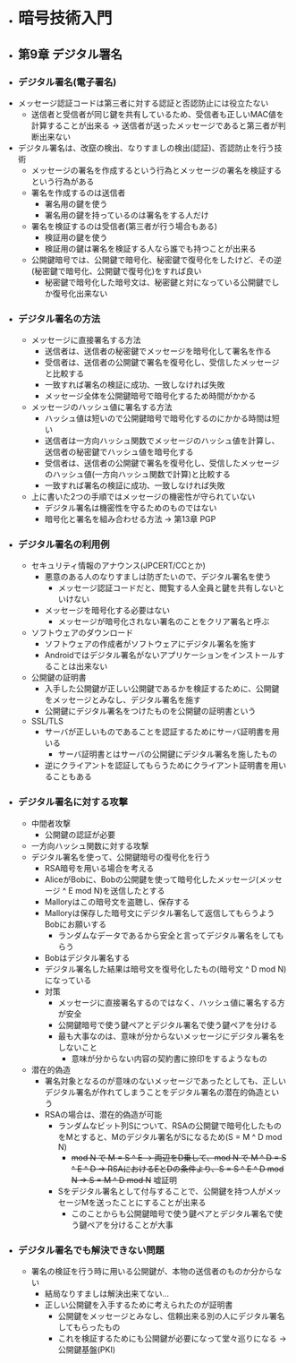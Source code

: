 - # 暗号技術入門
- ## 第9章 デジタル署名
- ### デジタル署名(電子署名)
- メッセージ認証コードは第三者に対する認証と否認防止には役立たない
	- 送信者と受信者が同じ鍵を共有しているため、受信者も正しいMAC値を計算することが出来る → 送信者が送ったメッセージであると第三者が判断出来ない
- デジタル署名は、改竄の検出、なりすましの検出(認証)、否認防止を行う技術
	- メッセージの署名を作成するという行為とメッセージの署名を検証するという行為がある
	- 署名を作成するのは送信者
		- 署名用の鍵を使う
		- 署名用の鍵を持っているのは署名をする人だけ
	- 署名を検証するのは受信者(第三者が行う場合もある)
		- 検証用の鍵を使う
		- 検証用の鍵は署名を検証する人なら誰でも持つことが出来る
	- 公開鍵暗号では、公開鍵で暗号化、秘密鍵で復号化をしたけど、その逆(秘密鍵で暗号化、公開鍵で復号化)をすれば良い
		- 秘密鍵で暗号化した暗号文は、秘密鍵と対になっている公開鍵でしか復号化出来ない
- ### デジタル署名の方法
	- メッセージに直接署名する方法
		- 送信者は、送信者の秘密鍵でメッセージを暗号化して署名を作る
		- 受信者は、送信者の公開鍵で署名を復号化し、受信したメッセージと比較する
		- 一致すれば署名の検証に成功、一致しなければ失敗
		- メッセージ全体を公開鍵暗号で暗号化するため時間がかかる
	- メッセージのハッシュ値に署名する方法
		- ハッシュ値は短いので公開鍵暗号で暗号化するのにかかる時間は短い
		- 送信者は一方向ハッシュ関数でメッセージのハッシュ値を計算し、送信者の秘密鍵でハッシュ値を暗号化する
		- 受信者は、送信者の公開鍵で署名を復号化し、受信したメッセージのハッシュ値(一方向ハッシュ関数で計算)と比較する
		- 一致すれば署名の検証に成功、一致しなければ失敗
	- 上に書いた2つの手順ではメッセージの機密性が守られていない
		- デジタル署名は機密性を守るためのものではない
		- 暗号化と署名を組み合わせる方法 → 第13章 PGP
- ### デジタル署名の利用例
	- セキュリティ情報のアナウンス(JPCERT/CCとか)
		- 悪意のある人のなりすましは防ぎたいので、デジタル署名を使う
			- メッセージ認証コードだと、閲覧する人全員と鍵を共有しないといけない
		- メッセージを暗号化する必要はない
			- メッセージが暗号化されない署名のことをクリア署名と呼ぶ
	- ソフトウェアのダウンロード
		- ソフトウェアの作成者がソフトウェアにデジタル署名を施す
		- Androidではデジタル署名がないアプリケーションをインストールすることは出来ない
	- 公開鍵の証明書
		- 入手した公開鍵が正しい公開鍵であるかを検証するために、公開鍵をメッセージとみなし、デジタル署名を施す
		- 公開鍵にデジタル署名をつけたものを公開鍵の証明書という
	- SSL/TLS
		- サーバが正しいものであることを認証するためにサーバ証明書を用いる
			- サーバ証明書とはサーバの公開鍵にデジタル署名を施したもの
		- 逆にクライアントを認証してもらうためにクライアント証明書を用いることもある
- ### デジタル署名に対する攻撃
	- 中間者攻撃
		- 公開鍵の認証が必要
	- 一方向ハッシュ関数に対する攻撃
	- デジタル署名を使って、公開鍵暗号の復号化を行う
		- RSA暗号を用いる場合を考える
		- AliceがBobに、Bobの公開鍵を使って暗号化したメッセージ(メッセージ ^ E mod N)を送信したとする
		- Malloryはこの暗号文を盗聴し、保存する
		- Malloryは保存した暗号文にデジタル署名して返信してもらうようBobにお願いする
			- ランダムなデータであるから安全と言ってデジタル署名をしてもらう
		- Bobはデジタル署名する
		- デジタル署名した結果は暗号文を復号化したもの(暗号文 ^ D mod N)になっている
		- 対策
			- メッセージに直接署名するのではなく、ハッシュ値に署名する方が安全
			- 公開鍵暗号で使う鍵ペアとデジタル署名で使う鍵ペアを分ける
			- 最も大事なのは、意味が分からないメッセージにデジタル署名をしないこと
				- 意味が分からない内容の契約書に捺印をするようなもの
	- 潜在的偽造
		- 署名対象となるのが意味のないメッセージであったとしても、正しいデジタル署名が作れてしまうことをデジタル署名の潜在的偽造という
		- RSAの場合は、潜在的偽造が可能
			- ランダムなビット列Sについて、RSAの公開鍵で暗号化したものをMとすると、Mのデジタル署名がSになるため(S = M ^ D mod N)
				- ~~mod N で M = S ^ E → 両辺をD乗して、mod N で M ^ D = S ^ E ^ D → RSAにおけるEとDの条件より、S = S ^ E ^ D mod N → S = M ^ D mod N~~ 嘘証明
			- Sをデジタル署名として付与することで、公開鍵を持つ人がメッセージMを送ったことにすることが出来る
				- このことからも公開鍵暗号で使う鍵ペアとデジタル署名で使う鍵ペアを分けることが大事
- ### デジタル署名でも解決できない問題
	- 署名の検証を行う時に用いる公開鍵が、本物の送信者のものか分からない
		- 結局なりすましは解決出来てない...
		- 正しい公開鍵を入手するために考えられたのが証明書
			- 公開鍵をメッセージとみなし、信頼出来る別の人にデジタル署名してもらったもの
			- これを検証するためにも公開鍵が必要になって堂々巡りになる → 公開鍵基盤(PKI)